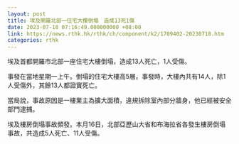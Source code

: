```yaml
---
layout: post
title: 埃及開羅北部一住宅大樓倒塌　造成13死1傷
date: 2023-07-18 07:16:49.000000000 +08:00
link: https://news.rthk.hk/rthk/ch/component/k2/1709402-20230718.htm
categories: rthk
---
```


埃及首都開羅市北部一座住宅大樓倒塌，造成13人死亡，1人受傷。

事發在當地星期一上午。倒塌的住宅大樓高5層。事發時，大樓內共有14人，除1人受傷外，其餘13人都證實死亡。

當局說，事故原因是一樓業主為擴大面積，違規拆除室內部分牆身，他已經被安全部門逮捕。

埃及樓房倒塌事故頻發。本月16日，北部亞歷山大省和布海拉省各發生樓房倒塌事故，共造成5人死亡、11人受傷。
